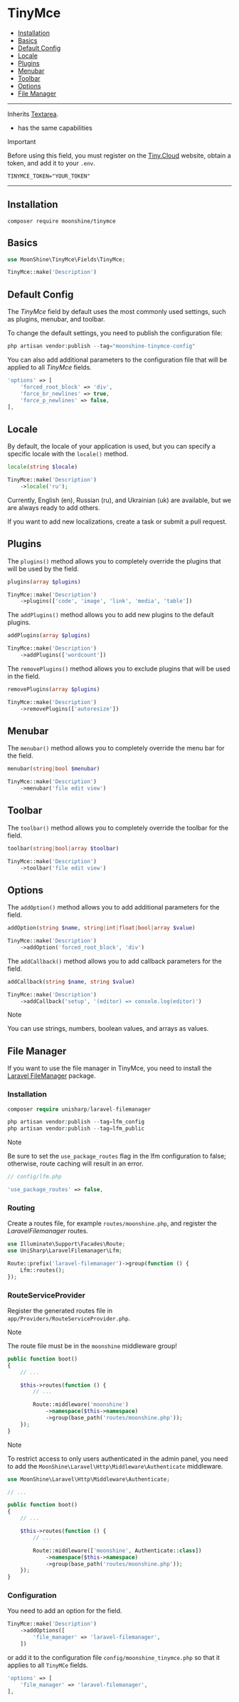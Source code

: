 # TinyMce

- [Installation](#installation)
- [Basics](#basics)
- [Default Config](#default-config)
- [Locale](#locale)
- [Plugins](#plugins)
- [Menubar](#menubar)
- [Toolbar](#toolbar)
- [Options](#options)
- [File Manager](#file-manager)

---

Inherits [Textarea](/docs/{{version}}/fields/textarea).

* has the same capabilities

> [!IMPORTANT]
> Before using this field, you must register on the [Tiny.Cloud](https://www.tiny.cloud) website, obtain a token, and add it to your `.env`.

```
TINYMCE_TOKEN="YOUR_TOKEN"
```

---

<a name="installation"></a>
## Installation

```shell
composer require moonshine/tinymce
```

<a name="basics"></a>
## Basics

```php
use MoonShine\TinyMce\Fields\TinyMce;

TinyMce::make('Description')
```

<a name="default-config"></a>
## Default Config

The *TinyMce* field by default uses the most commonly used settings, such as plugins, menubar, and toolbar.

To change the default settings, you need to publish the configuration file:

```php
php artisan vendor:publish --tag="moonshine-tinymce-config"
```

You can also add additional parameters to the configuration file that will be applied to all *TinyMce* fields.

```php
'options' => [
    'forced_root_block' => 'div',
    'force_br_newlines' => true,
    'force_p_newlines' => false,
],
```

<a name="locale"></a>
## Locale

By default, the locale of your application is used, but you can specify a specific locale with the `locale()` method.

```php
locale(string $locale)
```
```php
TinyMce::make('Description')
    ->locale('ru');
```

Currently, English (en), Russian (ru), and Ukrainian (uk) are available, but we are always ready to add others.

If you want to add new localizations, create a task or submit a pull request.

<a name="plugins"></a>
## Plugins

The `plugins()` method allows you to completely override the plugins that will be used by the field.

```php
plugins(array $plugins)
```
```php
TinyMce::make('Description')
    ->plugins(['code', 'image', 'link', 'media', 'table'])
```

The `addPlugins()` method allows you to add new plugins to the default plugins.

```php
addPlugins(array $plugins)
```
```php
TinyMce::make('Description')
    ->addPlugins(['wordcount'])
```

The `removePlugins()` method allows you to exclude plugins that will be used in the field.

```php
removePlugins(array $plugins)
```
```php
TinyMce::make('Description')
    ->removePlugins(['autoresize'])
```

<a name="menubar"></a>
## Menubar

The `menubar()` method allows you to completely override the menu bar for the field.

```php
menubar(string|bool $menubar)
```
```php
TinyMce::make('Description')
    ->menubar('file edit view')
```

<a name="toolbar"></a>
## Toolbar

The `toolbar()` method allows you to completely override the toolbar for the field.

```php
toolbar(string|bool|array $toolbar)
```
```php
TinyMce::make('Description')
    ->toolbar('file edit view')
```

<a name="options"></a>
## Options

The `addOption()` method allows you to add additional parameters for the field.

```php
addOption(string $name, string|int|float|bool|array $value)
```
```php
TinyMce::make('Description')
    ->addOption('forced_root_block', 'div')
```
The `addCallback()` method allows you to add callback parameters for the field.

```php
addCallback(string $name, string $value)
```
```php
TinyMce::make('Description')
    ->addCallback('setup', '(editor) => console.log(editor)')
```

> [!NOTE]
> You can use strings, numbers, boolean values, and arrays as values.

<a name="file-manager"></a>
## File Manager

If you want to use the file manager in TinyMce, you need to install the [Laravel FileManager](https://github.com/UniSharp/laravel-filemanager) package.

### Installation
```php
composer require unisharp/laravel-filemanager

php artisan vendor:publish --tag=lfm_config
php artisan vendor:publish --tag=lfm_public
```

> [!NOTE]
> Be sure to set the `use_package_routes` flag in the lfm configuration to false; otherwise, route caching will result in an error.

```php
// config/lfm.php

'use_package_routes' => false,
```
### Routing
Create a routes file, for example `routes/moonshine.php`, and register the *LaravelFilemanager* routes.

```php
use Illuminate\Support\Facades\Route;
use UniSharp\LaravelFilemanager\Lfm;

Route::prefix('laravel-filemanager')->group(function () {
    Lfm::routes();
});
```

### RouteServiceProvider

Register the generated routes file in `app/Providers/RouteServiceProvider.php`.

> [!NOTE]
> The route file must be in the `moonshine` middleware group!

```php
public function boot()
{
    // ...

    $this->routes(function () {
        // ...

        Route::middleware('moonshine')
            ->namespace($this->namespace)
            ->group(base_path('routes/moonshine.php'));
    });
}
```

> [!NOTE]
> To restrict access to only users authenticated in the admin panel, you need to add the `MoonShine\Laravel\Http\Middleware\Authenticate` middleware.

```php
use MoonShine\Laravel\Http\Middleware\Authenticate;

// ...

public function boot()
{
    // ...

    $this->routes(function () {
        // ...

        Route::middleware(['moonshine', Authenticate::class])
            ->namespace($this->namespace)
            ->group(base_path('routes/moonshine.php'));
    });
}
```

### Configuration

You need to add an option for the field.

```php
TinyMce::make('Description')
    ->addOptions([
        'file_manager' => 'laravel-filemanager',
    ])
```
or add it to the configuration file `config/moonshine_tinymce.php` so that it applies to all `TinyMCe` fields.

```php
'options' => [
    'file_manager' => 'laravel-filemanager',
],
```